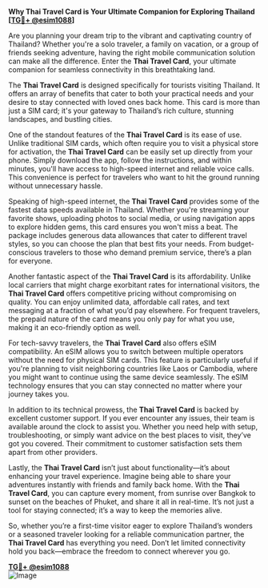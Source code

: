 **Why Thai Travel Card is Your Ultimate Companion for Exploring Thailand [[TG💪+ @esim1088](https://t.me/s/esim1088)]**

Are you planning your dream trip to the vibrant and captivating country of Thailand? Whether you're a solo traveler, a family on vacation, or a group of friends seeking adventure, having the right mobile communication solution can make all the difference. Enter the **Thai Travel Card**, your ultimate companion for seamless connectivity in this breathtaking land.

The **Thai Travel Card** is designed specifically for tourists visiting Thailand. It offers an array of benefits that cater to both your practical needs and your desire to stay connected with loved ones back home. This card is more than just a SIM card; it's your gateway to Thailand’s rich culture, stunning landscapes, and bustling cities. 

One of the standout features of the **Thai Travel Card** is its ease of use. Unlike traditional SIM cards, which often require you to visit a physical store for activation, the **Thai Travel Card** can be easily set up directly from your phone. Simply download the app, follow the instructions, and within minutes, you'll have access to high-speed internet and reliable voice calls. This convenience is perfect for travelers who want to hit the ground running without unnecessary hassle.

Speaking of high-speed internet, the **Thai Travel Card** provides some of the fastest data speeds available in Thailand. Whether you're streaming your favorite shows, uploading photos to social media, or using navigation apps to explore hidden gems, this card ensures you won't miss a beat. The package includes generous data allowances that cater to different travel styles, so you can choose the plan that best fits your needs. From budget-conscious travelers to those who demand premium service, there’s a plan for everyone.

Another fantastic aspect of the **Thai Travel Card** is its affordability. Unlike local carriers that might charge exorbitant rates for international visitors, the **Thai Travel Card** offers competitive pricing without compromising on quality. You can enjoy unlimited data, affordable call rates, and text messaging at a fraction of what you’d pay elsewhere. For frequent travelers, the prepaid nature of the card means you only pay for what you use, making it an eco-friendly option as well.

For tech-savvy travelers, the **Thai Travel Card** also offers eSIM compatibility. An eSIM allows you to switch between multiple operators without the need for physical SIM cards. This feature is particularly useful if you're planning to visit neighboring countries like Laos or Cambodia, where you might want to continue using the same device seamlessly. The eSIM technology ensures that you can stay connected no matter where your journey takes you.

In addition to its technical prowess, the **Thai Travel Card** is backed by excellent customer support. If you ever encounter any issues, their team is available around the clock to assist you. Whether you need help with setup, troubleshooting, or simply want advice on the best places to visit, they’ve got you covered. Their commitment to customer satisfaction sets them apart from other providers.

Lastly, the **Thai Travel Card** isn’t just about functionality—it’s about enhancing your travel experience. Imagine being able to share your adventures instantly with friends and family back home. With the **Thai Travel Card**, you can capture every moment, from sunrise over Bangkok to sunset on the beaches of Phuket, and share it all in real-time. It’s not just a tool for staying connected; it’s a way to keep the memories alive.

So, whether you’re a first-time visitor eager to explore Thailand’s wonders or a seasoned traveler looking for a reliable communication partner, the **Thai Travel Card** has everything you need. Don’t let limited connectivity hold you back—embrace the freedom to connect wherever you go.

**[TG💪+ @esim1088](https://t.me/s/esim1088)**  
![Image](https://i.postimg.cc/Y0z9fWf4/image.png)